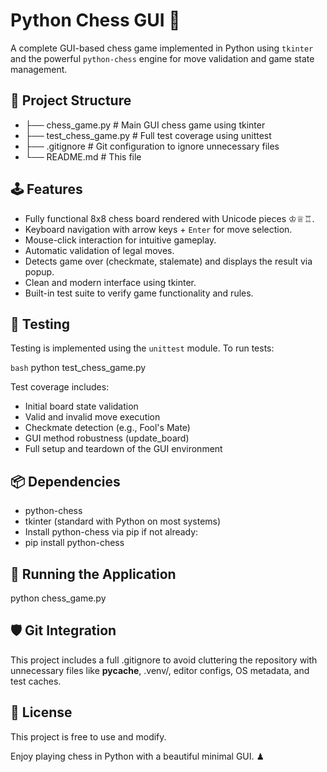 # Python Chess GUI 🎯

A complete GUI-based chess game implemented in Python using `tkinter` and the powerful `python-chess` engine for move validation and game state management.

## 🧩 Project Structure

- ├── chess_game.py # Main GUI chess game using tkinter
- ├── test_chess_game.py # Full test coverage using unittest
- ├── .gitignore # Git configuration to ignore unnecessary files
- └── README.md # This file

## 🕹 Features

- Fully functional 8x8 chess board rendered with Unicode pieces ♔♕♖.
- Keyboard navigation with arrow keys + `Enter` for move selection.
- Mouse-click interaction for intuitive gameplay.
- Automatic validation of legal moves.
- Detects game over (checkmate, stalemate) and displays the result via popup.
- Clean and modern interface using tkinter.
- Built-in test suite to verify game functionality and rules.

## 🧪 Testing

Testing is implemented using the `unittest` module. To run tests:

```bash```
python test_chess_game.py

Test coverage includes:
- Initial board state validation
- Valid and invalid move execution
- Checkmate detection (e.g., Fool's Mate)
- GUI method robustness (update_board)
- Full setup and teardown of the GUI environment

## 📦 Dependencies
- python-chess
- tkinter (standard with Python on most systems)
- Install python-chess via pip if not already:
- pip install python-chess

## 🚀 Running the Application
python chess_game.py

## 🛡 Git Integration
This project includes a full .gitignore to avoid cluttering the repository with unnecessary files like __pycache__, .venv/, editor configs, OS metadata, and test caches.

## 📄 License
This project is free to use and modify.

Enjoy playing chess in Python with a beautiful minimal GUI. ♟
